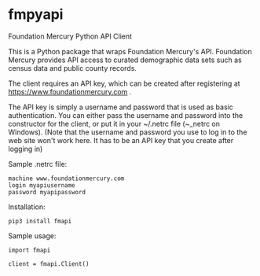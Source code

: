 # fmpyapi
Foundation Mercury Python API Client

This is a Python package that wraps Foundation Mercury's API.  Foundation Mercury provides API access to curated demographic data sets such as census data and public county records.

The client requires an API key, which can be created after registering at https://www.foundationmercury.com .

The API key is simply a username and password that is used as basic authentication.  You can either pass the username and password into the constructor for the client, or put it in your ~/.netrc file (~\_netrc on Windows).  (Note that the username and password you use to log in to the web site won't work here.  It has to be an API key that you create after logging in)

Sample .netrc file:

    machine www.foundationmercury.com
    login myapiusername
    password myapipassword

Installation:

    pip3 install fmapi

Sample usage:

    import fmapi

    client = fmapi.Client()
    


